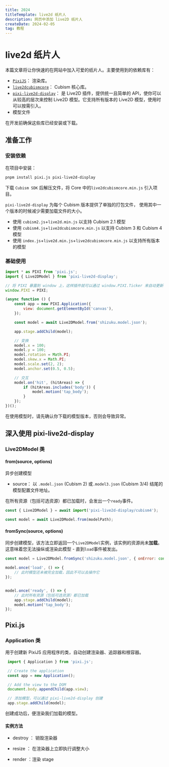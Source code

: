 ```yaml
---
title: 2024
titleTemplate: live2d 纸片人
description: 网页中添加 live2D 纸片人
createDate: 2024-02-05
tag: 教程  
---
```


# live2d 纸片人

本篇文章将让你快速的在网站中加入可爱的纸片人。主要使用到的依赖库有：

- [`PixiJS`](https://github.com/pixijs/pixijs)： 渲染库。
- [`live2dcubismcore`](https://www.live2d.com/en/sdk/download/native/)： Cubism 核心库。
- [`pixi-live2d-display`](https://github.com/guansss/pixi-live2d-display)：  是 Live2D 插件，提供统一且简单的 API，使你可以从较高的层次来控制 Live2D 模型。它支持所有版本的 Live2D 模型，使用时可以按需引入。
- 模型文件

在开发前确保这些库已经安装或下载。



## 准备工作

### 安装依赖

在项目中安装：

```bash
pnpm install pixi.js pixi-live2d-display
```

下载 `Cubism SDK` 后解压文件，将 Core 中的`live2dcubismcore.min.js` 引入项目。

`pixi-live2d-display` 为每个 Cubism 版本提供了单独的打包文件， 使用其中一个版本的时候减少需要加载文件的大小。

- 使用 `cubism2.js`+`live2d.min.js` 以支持 Cubism 2.1 模型
- 使用 `cubism4.js`+`live2dcubismcore.min.js` 以支持 Cubism 3 和 Cubism 4 模型
- 使用 `index.js`+`live2d.min.js`+`live2dcubismcore.min.js` 以支持所有版本的模型



### 基础使用

```js
import * as PIXI from 'pixi.js';
import { Live2DModel } from 'pixi-live2d-display';

// 将 PIXI 暴露到 window 上，这样插件就可以通过 window.PIXI.Ticker 来自动更新模型
window.PIXI = PIXI;

(async function () {
    const app = new PIXI.Application({
        view: document.getElementById('canvas'),
    });

    const model = await Live2DModel.from('shizuku.model.json');

    app.stage.addChild(model);

    // 变换
    model.x = 100;
    model.y = 100;
    model.rotation = Math.PI;
    model.skew.x = Math.PI;
    model.scale.set(2, 2);
    model.anchor.set(0.5, 0.5);

    // 交互
    model.on('hit', (hitAreas) => {
        if (hitAreas.includes('body')) {
            model.motion('tap_body');
        }
    });
})();
```

在使用模型时，请先确认你下载的模型版本，否则会导致异常。

<zoom-img src="https://img.alilis.space/Snipaste_2024-02-05_17-03-14.png-alilis_img" />


## 深入使用 pixi-live2d-display

### Live2DModel 类

#### from(source, options)

异步创建模型

- source： 以 `.model.json` (Cubism 2) 或`.model3.json` (Cubism 3/4) 结尾的模型配置文件地址。

在所有资源（包括可选资源）都已加载时，会发出一个`ready`事件。

```js
const { Live2DModel } = await import('pixi-live2d-display/cubism4');

const model = await Live2DModel.from(modelPath);

```


#### fromSync(source, options)

同步创建模型，该方法立即返回一个`Live2DModel`实例，该实例的资源尚未**加载**。这意味着您无法操纵或渲染此模型 - 直到`load`事件被发出。

```js
const model = Live2DModel.fromSync('shizuku.model.json', { onError: console.warn });

model.once('load', () => {
    // 此时模型还未被完全加载，因此不可以去操作它
});


model.once('ready', () => {
    // 此时所有资源（包括可选资源）都已加载
    app.stage.addChild(model);
    model.motion('tap_body');
});

```


## Pixi.js

### Application 类

用于创建新 PixiJS 应用程序的类，自动创建渲染器、追踪器和根容器。

```js
 import { Application } from 'pixi.js';

 // Create the application
 const app = new Application();

 // Add the view to the DOM
 document.body.appendChild(app.view);

 // 添加模型，可以通过 pixi-live2d-display 创建
 app.stage.addChild(model);
```

创建成功后，便渲染我们加载的模型。

#### 实例方法

- destroy ： 销毁渲染器

- resize ： 在渲染器上立即执行调整大小

- render ：渲染 stage
